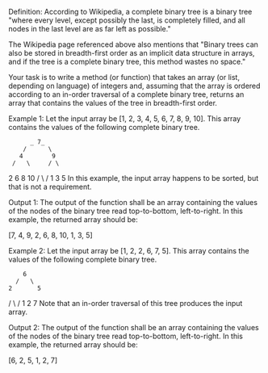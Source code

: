 Definition: According to Wikipedia, a complete binary tree is a binary tree "where every level, except possibly the last, is completely filled, and all nodes in the last level are as far left as possible."

The Wikipedia page referenced above also mentions that "Binary trees can also be stored in breadth-first order as an implicit data structure in arrays, and if the tree is a complete binary tree, this method wastes no space."

Your task is to write a method (or function) that takes an array (or list, depending on language) of integers and, assuming that the array is ordered according to an in-order traversal of a complete binary tree, returns an array that contains the values of the tree in breadth-first order.

Example 1: Let the input array be [1, 2, 3, 4, 5, 6, 7, 8, 9, 10]. This array contains the values of the following complete binary tree.

          _ 7_
        /      \
       4        9
     /   \     / \
   2      6   8   10
  / \     /
 1   3   5
In this example, the input array happens to be sorted, but that is not a requirement.

Output 1: The output of the function shall be an array containing the values of the nodes of the binary tree read top-to-bottom, left-to-right. In this example, the returned array should be:

[7, 4, 9, 2, 6, 8, 10, 1, 3, 5]

Example 2: Let the input array be [1, 2, 2, 6, 7, 5]. This array contains the values of the following complete binary tree.

        6
      /   \
    2       5
   / \     /
  1   2   7
Note that an in-order traversal of this tree produces the input array.

Output 2: The output of the function shall be an array containing the values of the nodes of the binary tree read top-to-bottom, left-to-right. In this example, the returned array should be:

[6, 2, 5, 1, 2, 7]